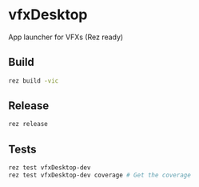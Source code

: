 # vfxDesktop
App launcher for VFXs (Rez ready)


## Build
```bash
rez build -vic
```

## Release
```bash
rez release
```

## Tests
```bash
rez test vfxDesktop-dev
rez test vfxDesktop-dev coverage # Get the coverage
```